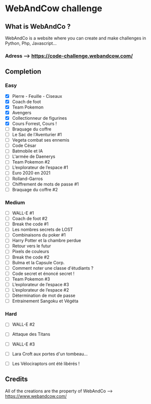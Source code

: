 # WebAndCow challenge 
## What is WebAndCo ?
WebAndCo is a website where you can create and make challenges in Python, Php, Javascript...
### Adress --> https://code-challenge.webandcow.com/


## Completion 
### Easy
- [x] Pierre - Feuille - Ciseaux
- [x] Coach de foot 
- [x] Team Pokemon 
- [x] Avengers 
- [x] Collectionneur de figurines
- [x] Cours Forrest, Cours ! 
- [ ] Braquage du coffre
- [ ] Le Sac de l'Aventurier #1
- [ ] Vegeta combat ses ennemis 
- [ ] Code César 
- [ ] Batmobile et IA
- [ ] L'armée de Daenerys
- [ ] Team Pokemon #2
- [ ] L’explorateur de l’espace #1
- [ ] Euro 2020 en 2021
- [ ] Rolland-Garros
- [ ] Chiffrement de mots de passe #1
- [ ] Braquage du coffre #2

### Medium
- [ ] WALL-E #1
- [ ] Coach de foot #2 
- [ ] Break the code #1 
- [ ] Les nombres secrets de LOST
- [ ] Combinaisons du poker #1 
- [ ] Harry Potter et la chambre perdue
- [ ] Retour vers le futur
- [ ] Pixels de couleurs
- [ ] Break the code #2 
- [ ] Bulma et la Capsule Corp.
- [ ] Comment noter une classe d'étudiants ? 
- [ ] Code secret et énoncé secret ! 
- [ ] Team Pokemon #3
- [ ] L’explorateur de l’espace #3
- [ ] L’explorateur de l’espace #2
- [ ] Détermination de mot de passe
- [ ] Entrainement Sangoku et Végéta
### Hard
- [ ] WALL-E #2
- [ ] Attaque des Titans
- [ ] WALL-E #3
- [ ] Lara Croft aux portes d'un tombeau...
- [ ] Les Vélociraptors ont été libérés !  


## Credits
All of the creations are the property of WebAndCo --> https://www.webandcow.com/
